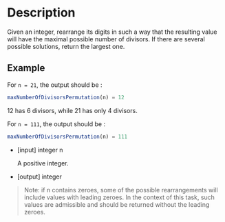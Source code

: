 # Description

Given an integer, rearrange its digits in such a way that the resulting value will have the maximal possible number of divisors. If there are several possible solutions, return the largest one.

## Example

For `n = 21`, the output should be :

```javascript
maxNumberOfDivisorsPermutation(n) = 12
```

12 has 6 divisors, while 21 has only 4 divisors.

For `n = 111`, the output should be :

```javascript
maxNumberOfDivisorsPermutation(n) = 111
```

- [input] integer n

  A positive integer.

- [output] integer

> Note: if n contains zeroes, some of the possible rearrangements will include values with leading zeroes. In the context of this task, such values are admissible and should be returned without the leading zeroes.
